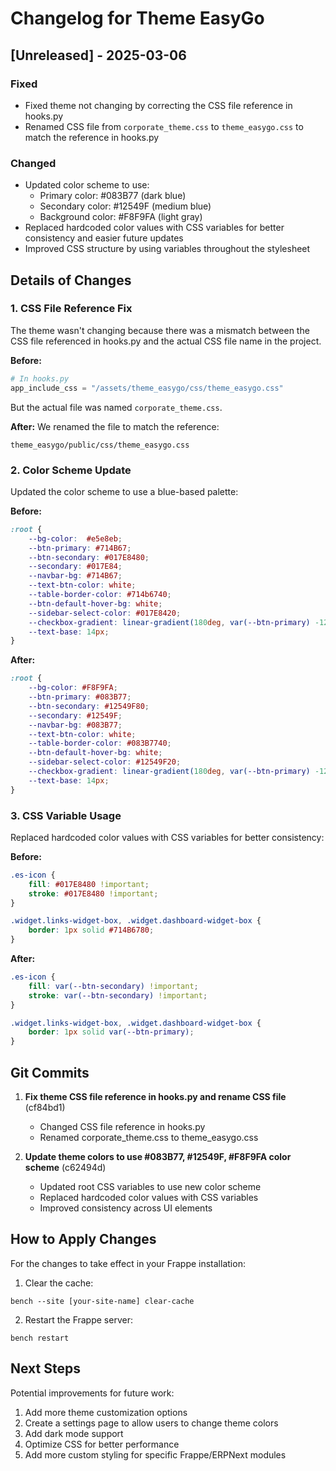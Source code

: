 # Changelog for Theme EasyGo

## [Unreleased] - 2025-03-06

### Fixed
- Fixed theme not changing by correcting the CSS file reference in hooks.py
- Renamed CSS file from `corporate_theme.css` to `theme_easygo.css` to match the reference in hooks.py

### Changed
- Updated color scheme to use:
  - Primary color: #083B77 (dark blue)
  - Secondary color: #12549F (medium blue)
  - Background color: #F8F9FA (light gray)
- Replaced hardcoded color values with CSS variables for better consistency and easier future updates
- Improved CSS structure by using variables throughout the stylesheet

## Details of Changes

### 1. CSS File Reference Fix

The theme wasn't changing because there was a mismatch between the CSS file referenced in hooks.py and the actual CSS file name in the project.

**Before:**
```python
# In hooks.py
app_include_css = "/assets/theme_easygo/css/theme_easygo.css"
```

But the actual file was named `corporate_theme.css`.

**After:**
We renamed the file to match the reference:
```
theme_easygo/public/css/theme_easygo.css
```

### 2. Color Scheme Update

Updated the color scheme to use a blue-based palette:

**Before:**
```css
:root {
    --bg-color:  #e5e8eb;
    --btn-primary: #714B67;
    --btn-secondary: #017E8480;
    --secondary: #017E84;
    --navbar-bg: #714B67;
    --text-btn-color: white;
    --table-border-color: #714b6740;
    --btn-default-hover-bg: white;
    --sidebar-select-color: #017E8420;
    --checkbox-gradient: linear-gradient(180deg, var(--btn-primary) -124.51%, var(--btn-primary) 100%);
    --text-base: 14px;
}
```

**After:**
```css
:root {
    --bg-color: #F8F9FA;
    --btn-primary: #083B77;
    --btn-secondary: #12549F80;
    --secondary: #12549F;
    --navbar-bg: #083B77;
    --text-btn-color: white;
    --table-border-color: #083B7740;
    --btn-default-hover-bg: white;
    --sidebar-select-color: #12549F20;
    --checkbox-gradient: linear-gradient(180deg, var(--btn-primary) -124.51%, var(--btn-primary) 100%);
    --text-base: 14px;
}
```

### 3. CSS Variable Usage

Replaced hardcoded color values with CSS variables for better consistency:

**Before:**
```css
.es-icon {
    fill: #017E8480 !important; 
    stroke: #017E8480 !important;
}

.widget.links-widget-box, .widget.dashboard-widget-box {
    border: 1px solid #714B6780;
}
```

**After:**
```css
.es-icon {
    fill: var(--btn-secondary) !important; 
    stroke: var(--btn-secondary) !important;
}

.widget.links-widget-box, .widget.dashboard-widget-box {
    border: 1px solid var(--btn-primary);
}
```

## Git Commits

1. **Fix theme CSS file reference in hooks.py and rename CSS file** (cf84bd1)
   - Changed CSS file reference in hooks.py
   - Renamed corporate_theme.css to theme_easygo.css

2. **Update theme colors to use #083B77, #12549F, #F8F9FA color scheme** (c62494d)
   - Updated root CSS variables to use new color scheme
   - Replaced hardcoded color values with CSS variables
   - Improved consistency across UI elements

## How to Apply Changes

For the changes to take effect in your Frappe installation:

1. Clear the cache:
```
bench --site [your-site-name] clear-cache
```

2. Restart the Frappe server:
```
bench restart
```

## Next Steps

Potential improvements for future work:

1. Add more theme customization options
2. Create a settings page to allow users to change theme colors
3. Add dark mode support
4. Optimize CSS for better performance
5. Add more custom styling for specific Frappe/ERPNext modules
